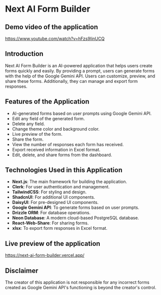 # Next AI Form Builder

## Demo video of the application

https://www.youtube.com/watch?v=hFzs9IinUCQ

## Introduction

Next AI Form Builder is an AI-powered application that helps users create forms quickly and easily. By providing a prompt, users can generate forms with the help of the Google Gemini API. Users can customize, preview, and share these forms. Additionally, they can manage and export form responses.

## Features of the Application

- AI-generated forms based on user prompts using Google Gemini API.
- Edit any field of the generated form.
- Delete any field.
- Change theme color and background color.
- Live preview of the form.
- Share the form.
- View the number of responses each form has received.
- Export received information in Excel format.
- Edit, delete, and share forms from the dashboard.

## Technologies Used in this Application

- **Next.js**: The main framework for building the application.
- **Clerk**: For user authentication and management.
- **TailwindCSS**: For styling and design.
- **ShadcnUI**: For additional UI components.
- **DaisyUI**: For pre-designed UI components.
- **Google Gemini API**: To generate forms based on user prompts.
- **Drizzle ORM**: For database operations.
- **Neon Database**: A modern cloud-based PostgreSQL database.
- **React-Web-Share**: For sharing forms.
- **xlsx**: To export form responses in Excel format.

## Live preview of the application

https://next-ai-form-builder.vercel.app/

## Disclaimer

The creator of this application is not responsible for any incorrect forms created as Google Gemini API's functioning is beyond the creator's control.
